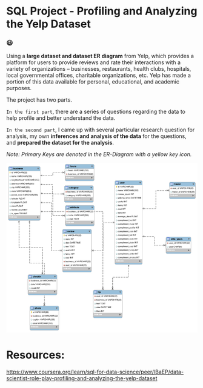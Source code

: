 # SQL Project - Profiling and Analyzing the Yelp Dataset 

### :smiley:

Using a **large dataset and dataset ER diagram** from Yelp, which provides a platform for users to provide reviews and rate their interactions with a variety of organizations – businesses, restaurants, health clubs, hospitals, local governmental offices, charitable organizations, etc. Yelp has made a portion of this data available for personal, educational, and academic purposes.


The project has two parts.


`In the first part`, there are a series of questions regarding the data to help profile and better understand the data.


`In the second part`, I came up with several particular research question for analysis, my own **inferences and analysis of the data** for the questions, and **prepared the dataset for the analysis**. 


_Note: Primary Keys are denoted in the ER-Diagram with a yellow key icon._


![Yelp Dataset ER Diagram.png](Yelp%20Dataset%20ER%20Diagram.png)


# Resources:
https://www.coursera.org/learn/sql-for-data-science/peer/lBaEP/data-scientist-role-play-profiling-and-analyzing-the-yelp-dataset

